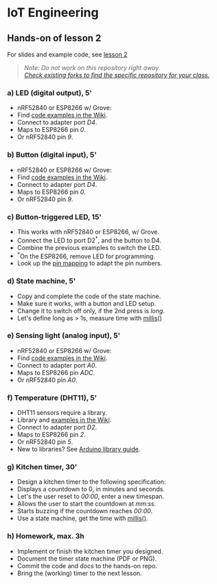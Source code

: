 # IoT Engineering
## Hands-on of lesson 2
For slides and example code, see [lesson 2](../../../fhnw-iot/blob/master/02/README.md)

> *Note: Do not work on this repository right away.*<br/>
> *[Check existing forks to find the specific repository for your class.](../../network/members)*

### a) LED (digital output), 5'
* nRF52840 or ESP8266 w/ Grove:
* Find [code examples in the Wiki](https://github.com/tamberg/fhnw-iot/wiki/Grove-Actuators#led).
* Connect to adapter port _D4_.
* Maps to ESP8266 pin _0_.
* Or nRF52840 pin _9_.

### b) Button (digital input), 5'
* nRF52840 or ESP8266 w/ Grove:
* Find [code examples in the Wiki](https://github.com/tamberg/fhnw-iot/wiki/Grove-Sensors#button).
* Connect to adapter port _D4_.
* Maps to ESP8266 pin _0_.
* Or nRF52840 pin _9_.

### c) Button-triggered LED, 15'
* This works with nRF52840 or ESP8266, w/ Grove.
* Connect the LED to port D2<sup>*</sup>, and the button to D4.
* Combine the previous examples to switch the LED.
* <sup>*</sup>On the ESP8266, remove LED for programming.
* Look up the [pin mapping](https://github.com/tamberg/fhnw-iot/wiki/Grove-Adapters#mapping) to adapt the pin numbers.

### d) State machine, 5'
* Copy and complete the code of the state machine.
* Make sure it works, with a button and LED setup.
* Change it to switch off only, if the 2nd press is _long_.
* Let's define long as > 1s, measure time with [millis()](https://www.arduino.cc/reference/en/language/functions/time/millis/)

### e) Sensing light (analog input), 5'
* nRF52840 or ESP8266 w/ Grove:
* Find [code examples in the Wiki](https://github.com/tamberg/fhnw-iot/wiki/Grove-Sensors#light-sensor-v12).
* Connect to adapter port _A0_.
* Maps to ESP8266 pin _ADC_.
* Or nRF52840 pin _A0_.

### f) Temperature (DHT11), 5'
* DHT11 sensors require a library.
* Library and [examples in the Wiki](https://github.com/tamberg/fhnw-iot/wiki/Grove-Sensors#temperature--humidity-sensor).
* Connect to adapter port _D2_.
* Maps to ESP8266 pin _2_.
* Or nRF52840 pin _5_.
* New to libraries? See [Arduino library guide](https://www.arduino.cc/en/Guide/Libraries).

### g) Kitchen timer, 30'
* Design a kitchen timer to the following specification:
* Displays a countdown to 0, in minutes and seconds.
* Let's the user reset to _00:00_, enter a new timespan.
* Allows the user to start the countdown at _mm:ss_.
* Starts buzzing if the countdown reaches _00:00_.
* Use a state machine, get the time with [millis()](https://www.arduino.cc/reference/en/language/functions/time/millis/).

### h) Homework, max. 3h
* Implement or finish the kitchen timer you designed.
* Document the timer state machine (PDF or PNG).
* Commit the code and docs to the hands-on repo.
* Bring the (working) timer to the next lesson.
